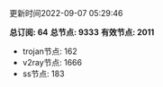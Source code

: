 更新时间2022-09-07 05:29:46

**总订阅: 64**
**总节点: 9333**
**有效节点: 2011**
- trojan节点: 162
- v2ray节点: 1666
- ss节点: 183

